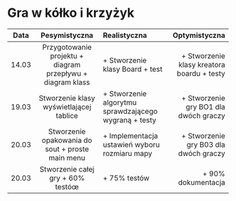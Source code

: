 # Gra w kółko i krzyżyk

|Data  |Pesymistyczna|Realistyczna|Optymistyczna|
:-------------------:|:-------------------:|:-------------------|-------------------:
|14.03| Przygotowanie projektu + diagram przepływu + diagram klass| + Stworzenie klasy Board + test | + Stworzenie klasy kreatora boardu + testy
|19.03| Stworzenie klasy wyświetlającej tablice | + Stworzenie algorytmu sprawdzającego wygraną + testy | + Stworzenie gry BO1 dla dwóch graczy
|20.03| Stworzenie opakowania do sout + proste main menu | + Implementacja ustawień wyboru rozmiaru mapy | + Stworzenie gry B03 dla dwóch graczy
|20.03| Stworzenie całej gry + 60% testóœ | + 75% testów | + 90% dokumentacja
